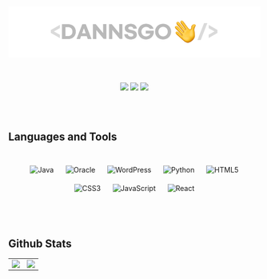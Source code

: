 <div>
  
  <br/><br/>
  <a href="https://dannsgo.github.io" target="_blank"><img src="https://github.com/dannsgo/dannsgo/blob/main/readme-img.webp"/></a>
  <br/><br/><br/>
  
</div>  


<div align="center">  
  
  <a href="https://dannsgo.github.io" target="_blank"><img src="https://img.shields.io/badge/GithubBlog-grey?style=for-the-badge&logo=github"/></a>
  <a href="https://mail.google.com/mail/?view=cm&amp;fs=1&amp;to=dannsgo@gmail.com" target="_blank"><img src="https://img.shields.io/badge/dannsgo@gmail.com-red?style=for-the-badge&logo=Gmail&logoColor=white"/></a>
  <a href="https://mail.google.com/mail/?view=cm&amp;fs=1&amp;to=dannsgo@naver.com" target="_blank"><img src="https://img.shields.io/badge/dannsgo@naver.com-mediumseagreen?style=for-the-badge&logo=naver&logoColor=white"/></a>
  
  <br/><br/>
  
</div>

## Languages and Tools

<div align="center">
    <br/>
    <img style="margin: 10px" src="https://profilinator.rishav.dev/skills-assets/java-original-wordmark.svg" alt="Java" height="75" />  
    <img style="margin: 10px" src="https://profilinator.rishav.dev/skills-assets/oracle-original.svg" alt="Oracle" height="75" />  
    <img style="margin: 10px" src="https://profilinator.rishav.dev/skills-assets/wordpress.png" alt="WordPress" height="75" />  
    <img style="margin: 10px" src="https://profilinator.rishav.dev/skills-assets/python-original.svg" alt="Python" height="75" />  
    <img style="margin: 10px" src="https://profilinator.rishav.dev/skills-assets/html5-original-wordmark.svg" alt="HTML5" height="75" />
    <img style="margin: 10px" src="https://profilinator.rishav.dev/skills-assets/css3-original-wordmark.svg" alt="CSS3" height="75" />
    <img style="margin: 10px" src="https://profilinator.rishav.dev/skills-assets/javascript-original.svg" alt="JavaScript" height="75" />  
    <img style="margin: 10px" src="https://profilinator.rishav.dev/skills-assets/react-original-wordmark.svg" alt="React" height="75" />  
    <br/><br/><br/><br/>
</div>  


## Github Stats  
<table><tr><td align="top" width="50%">

  <img src="https://github-readme-stats.vercel.app/api?username=dannsgo&hide_border=true&show_icons=true&count_private=true&hide=stars,prs" align="left" style="width: 100%" />

</td><td align="top" width="50%">

  <img src="https://github-readme-stats.vercel.app/api/top-langs/?username=dannsgo&hide_border=true&layout=compact" align="right" style="width: 100%" />

</td></tr></table>  

<br/>  
